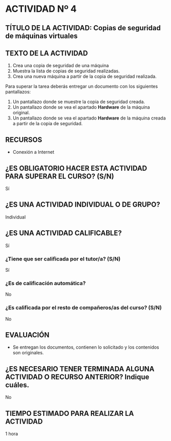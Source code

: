 # ACTIVIDAD Nº 4

## TÍTULO DE LA ACTIVIDAD: Copias de seguridad de máquinas virtuales

## TEXTO DE LA ACTIVIDAD

1. Crea una copia de seguridad de una máquina
2. Muestra la lista de copias de seguridad realizadas.
3. Crea una nueva máquina a partir de la copia de seguridad realizada.

Para superar la tarea deberás entregar un documento con los siguientes pantallazos:

1. Un pantallazo donde se muestre la copia de seguridad creada.
2. Un pantallazo donde se vea el apartado **Hardware** de la máquina original.
3. Un pantallazo donde se vea el apartado **Hardware** de la máquina creada a partir de la copia de seguridad.

## RECURSOS

* Conexión a Internet

## ¿ES OBLIGATORIO HACER ESTA ACTIVIDAD PARA SUPERAR EL CURSO? (S/N)

Sí

## ¿ES UNA ACTIVIDAD INDIVIDUAL O DE GRUPO?

Individual

## ¿ES UNA ACTIVIDAD CALIFICABLE?

Sí

### ¿Tiene que ser calificada por el tutor/a? (S/N)

Sí

### ¿Es de calificación automática?

No

### ¿Es calificada por el resto de compañeros/as del curso? (S/N)

No

## EVALUACIÓN

* Se entregan los documentos, contienen lo solicitado y los contenidos son originales.

## ¿ES NECESARIO TENER TERMINADA ALGUNA ACTIVIDAD O RECURSO ANTERIOR? Indique cuáles.

No

## TIEMPO ESTIMADO PARA REALIZAR LA ACTIVIDAD

1 hora